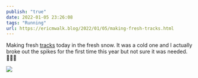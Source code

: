 ```yaml
---
publish: "true"
date: 2022-01-05 23:26:08
tags: "Running"
url: https://ericmwalk.blog/2022/01/05/making-fresh-tracks.html
---
```


Making fresh [tracks](https://www.strava.com/activities/6477173188) today in the fresh snow. It was a cold one and I actually broke out the spikes for the first time this year but not sure it was needed. 🏃🏻‍♂️


![](https://ericmwalk.blog/uploads/2022/fc0623c009.jpg)